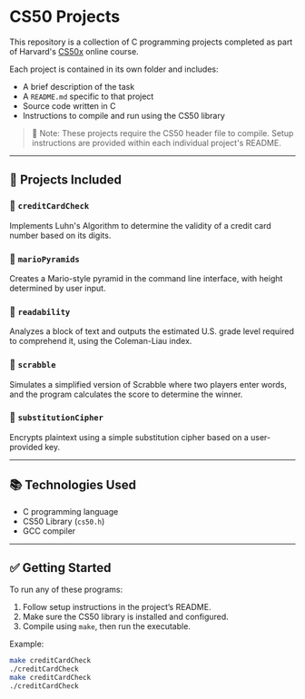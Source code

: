 # CS50 Projects

This repository is a collection of C programming projects completed as part of Harvard's [CS50x](https://cs50.harvard.edu/x/) online course.

Each project is contained in its own folder and includes:
- A brief description of the task
- A `README.md` specific to that project
- Source code written in C
- Instructions to compile and run using the CS50 library

> 🔧 Note: These projects require the CS50 header file to compile. Setup instructions are provided within each individual project's README.

---

## 📁 Projects Included

### 🔹 `creditCardCheck`
Implements Luhn's Algorithm to determine the validity of a credit card number based on its digits.

### 🔹 `marioPyramids`
Creates a Mario-style pyramid in the command line interface, with height determined by user input.

### 🔹 `readability`
Analyzes a block of text and outputs the estimated U.S. grade level required to comprehend it, using the Coleman-Liau index.

### 🔹 `scrabble`
Simulates a simplified version of Scrabble where two players enter words, and the program calculates the score to determine the winner.

### 🔹 `substitutionCipher`
Encrypts plaintext using a simple substitution cipher based on a user-provided key.

---

## 📚 Technologies Used

- C programming language
- CS50 Library (`cs50.h`)
- GCC compiler

---

## ✅ Getting Started

To run any of these programs:
1. Follow setup instructions in the project’s README.
2. Make sure the CS50 library is installed and configured.
3. Compile using `make`, then run the executable.

Example:
```bash
make creditCardCheck
./creditCardCheck
make creditCardCheck
./creditCardCheck
